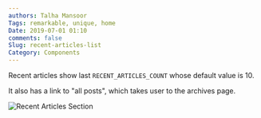 ```yaml
---
authors: Talha Mansoor
Tags: remarkable, unique, home
Date: 2019-07-01 01:10
comments: false
Slug: recent-articles-list
Category: Components
---
```


Recent articles show last `RECENT_ARTICLES_COUNT` whose default value is 10.

It also has a link to "all posts", which takes user to the archives page.

![Recent Articles Section]({static}/images/elegant-theme_recent-posts.png)
